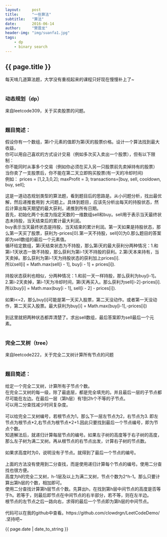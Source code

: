 ```yaml
---
layout:     post
title:      "一些算法"
subtitle:   "算法"
date:       2016-06-14
author:     "樊晋龙"
header-img: "img/suanfa1.jpg"
tags:
    - dp
    - binary search
---
```


<h2>{{ page.title }}</h2>

每天啃几道算法题，大学没有重视起来的课程只好现在慢慢补上了~<br><br>
<h3>动态规划（dp）</h3>
来自leetcode309，关于买卖股票的问题。<br><br>
<h3>题目简述：</h3>
假设你有一个数组，第i个元素的值即为第i天的股票价格。设计一个算法找到最大收益，<br>
你可以用自己喜欢的方式设计交易（例如多次买入卖出一个股票），但有以下限制：<br>
你不能同时从事多个交易（例如你必须在买入另一只股票前先卖掉持有的股票）<br>
当你卖了一支股票后，你不能在第二天立即购买股票(有一天的冷却时间)<br>
例如： prices = [1,2,3,0,2]; maxProfit = 3; transactions=[buy, sell, cooldown, buy, sell];<br><br>
这是一道动态规划类型的算法题，看到题目后的思路是。从小问题分析，找出最优解，然后递推套用到
大问题上。具体到题目，应该先分析出每天的持股状态，然后计算出每天期望的最大获利，递推到所有日期。<br>
首先，初始化两个长度为指定天数的一维数组sell和buy。sell用于表示当天最终状态未持股，当天结束后的累计最大利润。<br>
buy表示当天最终状态是持股，当天结束的累计利润。第一天如果是持股状态，那么第一天买了股票，获利为-prices[0].第一天不持股，sell[0]为0.那么题目的答案即为sell数组的最后一个元素值。<br>
循环给定数组，第i天结束状态为不持股，那么第i天的最大获利分两种情况：1.和第i-1天状态一致不持股，那么获利为第i-1天不持股的获利。2.第i天本来持有，当天卖掉。那么获利为第i-1天为持股状态的获利加上prices[i].<br>
所以sell[i] = Math.max(sell[i - 1], buy[i - 1] + prices[i]).<br><br>
持股状态获利也相似，分两种情况：1.和前一天一样持股，那么获利为buy[i-1]。2.第i-2天卖掉，第i-1天为冷却时间，第i天再买入。那么获利为sell[i-2]-prices[i].<br>
所以buy[i] =  Math.max(buy[i - 1], sell[i - 2] - prices[i]).<br><br>
如果i<=2，那么buy[i]可能是第一天买入股票，第二天没动作。或者第一天没动作，第二天买入股票。最大获利为buy[i] = Math.max(buy[i-1],-prices[i])<br><br>
到这里就把两种状态都弄清楚了。求出sell数组，最后答案即为sell最后一个元素。<br><br>
<h3>完全二叉树（tree）</h3>
来自leetcode222，关于完全二叉树计算所有节点的问题<br><br>
<h3>题目简述：</h3>
给定一个完全二叉树，计算所有子节点个数。<br>
在完全二叉树的每一级，除了最底层，都是完全填充的。并且最后一层的子节点都尽可能在左边。在最后一层（第h层）有1到2h个不等的子节点。<br>
可以用二分查找减少时间复杂度。<br><br>
可以给完全二叉树编号，若根节点为1，那么下一层左节点为2，右节点为3.
即左节点为根节点*2,右节点为根节点*2+1.因此只要找到最后一个节点编号，即为节点个数。<br>
知道解法后，就递归计算每层节点的编号。如果左子树的高度等于右子树的高度，那么左子树为满二叉树。再从根节点的右节点出发，计算右子树的节点数。<br><br>
如果求高度时为0，说明没有子节点。就得到了最后一个节点的编号。<br><br>
上面的方法没有使用到二分查找，而是使用递归计算每个节点的编号。使用二分查找也很方便。<br>
高度为h的完全二叉树，h-1层及以上为满二叉树，节点个数为2^h-1。那么只要计算出第h层的个数，相加即可。<br>
使用二分查找计算第h层节点个数。先算出h，在找到第h层中间节点的高度是否等于h。若等于，则最后即节点在中间节点的右半部分，若不等，则在左半边。<br>
根节点的左节点之后一路向右，求得的最后一个节点即为第h层的中间节点。<br><br>
代码可以在我的github中查看。https://github.com/clowdrgn/LeetCodeDemo/ .坚持吧~









<p>{{ page.date | date_to_string }}</p>